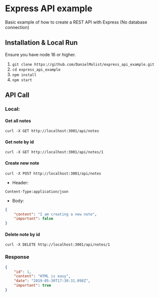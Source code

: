 # Express API example
Basic example of how to create a REST API with Express (No database connection)

## Installation & Local Run
Ensure you have node 16 or higher.

1. `git clone https://github.com/DanielMolist/express_api_example.git`
2. `cd express_api_example`
3. `npm install`
4. `npm start`

## API Call
### Local:
#### Get all notes
```
curl -X GET http://localhost:3001/api/notes
```
#### Get note by id
```
curl -X GET http://localhost:3001/api/notes/1
```
#### Create new note
```
curl -X POST http://localhost:3001/api/notes
```
- Header:
```
Content-Type:application/json  
```
- Body:
```json
{
    "content": "I am creating a new note",
    "important": false
}
``` 

#### Delete note by id
```
curl -X DELETE http://localhost:3001/api/notes/1
```

### Response
```json
{
    "id": 1,
    "content": "HTML is easy",
    "date": "2019-05-30T17:30:31.098Z",
    "important": true
}
``` 
